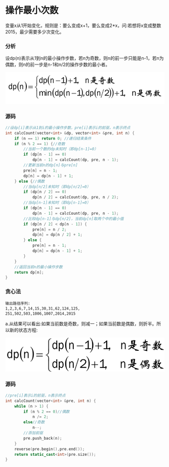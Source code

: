 # 操作最小次数


变量x从1开始变化，规则是：要么变成x+1，要么变成2*x，问:若想将x变成整数2015，最少需要多少次变化。

### 分析

设dp(n)表示从1到n的最小操作步数，若n为奇数，则n的前一步只能是n-1，若n为偶数，则n的前一步是n-1和n/2的操作步数的最小者。

![](../img/62.png)

### 源码

```cpp
//设dp[i]表示从1到i的最小操作步数，pre[i]表示i的前驱，n表示终点
int calcCount(vector<int> &dp, vector<int> &pre, int n) {
    if (n == 1) return 0; //递归结束条件
    if (n % 2 == 1) {//奇数
        //当前一个数的dp未知时（即dp[n-1]=0）
        if (dp[n - 1] == 0)
            dp[n - 1] = calcCount(dp, pre, n - 1);
        //更新当前n的dp[n]与pre[n]
        pre[n] = n - 1;
        dp[n] = dp[n - 1] + 1;
    } else {//偶数
        //当dp[n/2]未知时（即dp[n/2]=0）
        if (dp[n / 2] == 0)
            dp[n / 2] = calcCount(dp, pre, n / 2);
        //当dp[n-1]未知时（即dp[n-1]=0）
        if (dp[n - 1] == 0)
            dp[n - 1] = calcCount(dp, pre, n - 1);
        //比较dp[n-1]与dp[n/2]，当前dp[n]取两个中的最小值
        if (dp[n / 2] < dp[n - 1]) {
            pre[n] = n / 2;
            dp[n] = dp[n / 2] + 1;
        } else {
            pre[n] = n - 1;
            dp[n] = dp[n - 1] + 1;
        }
    }
    //返回当前n的最小操作步数
    return dp[n];
}
```

### 贪心法

```
输出路径序列:
1,2,3,6,7,14,15,30,31,62,124,125,
251,502,503,1006,1007,2014,2015
```

a.从结果可以看出:如果当前数是奇数，则减一；如果当前数是偶数，则折半。所以新的状态方程:

![](../img/63.png)

### 源码

```cpp
//pre[i]表示i的前驱，n表示终点
int calcCount(vector<int> &pre, int n) {
    while (n > 1) {
        if (n % 2 == 0)//偶数
            n /= 2;
        else//奇数
            n--;
        //添加前驱
        pre.push_back(n);
    }
    reverse(pre.begin(),pre.end());
    return static_cast<int>(pre.size());
}
```
